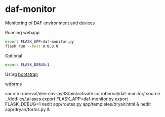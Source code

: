 # daf-monitor
Monitoring of DAF environment and devices

Running webapp
```bash
export FLASK_APP=daf-monitor.py
flask run --host 0.0.0.0
```

Optional
```bash
export FLASK_DEBUG=1
```

Using [bootstrap](https://getbootstrap.com/docs/4.5/getting-started/introduction/)

[wtforms](https://wtforms.readthedocs.io/en/latest/fields/#module-wtforms.fields.html5)


source roberval/dev-env-py38/bin/activate
cd roberval/daf-monitor/
source ../dotfiles/.aliases 
export FLASK_APP=daf-monitor.py
export FLASK_DEBUG=1
nedit app/routes.py app/templates/dryair.html  &
nedit app/dryair/forms.py  &


